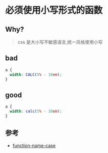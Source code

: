 # 必须使用小写形式的函数

## Why?

> css 是大小写不敏感语言,统一风格使用小写

## bad

```scss
a {
  width: CALC(5% - 10em);
}
```

## good

```scss
a {
  width: calc(5% - 10em);
}
```

## 参考

- [function-name-case](https://stylelint.io/user-guide/rules/list/function-name-case)
